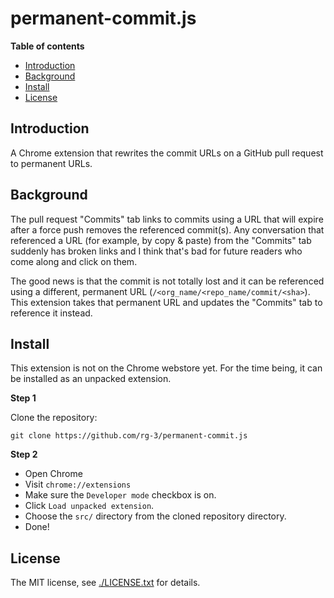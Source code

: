 # permanent-commit.js

**Table of contents**

* <a href='#introduction'>Introduction</a>
* <a href='#background'>Background</a>
* <a href='#install'>Install</a>
* <a href='#license'>License</a>

## <a id='introduction'>Introduction</a>

A Chrome extension that rewrites the commit URLs on a GitHub pull request to
permanent URLs.

## <a id='background'>Background</a>

The pull request "Commits" tab links to commits using a URL that will expire
after a force push removes the referenced commit(s). Any conversation that
referenced a URL (for example, by copy & paste) from the "Commits" tab suddenly
has broken links and I think that's bad for future readers who come along and
click on them.

The good news is that the commit is not totally lost and it can be referenced
using a different, permanent URL (`/<org_name/<repo_name/commit/<sha>`). This
extension takes that permanent URL and updates the "Commits" tab to reference
it instead.

## <a id='install'> Install </a>

This extension is not on the Chrome webstore yet.
For the time being, it can be installed as an unpacked extension.

**Step 1**

Clone the repository:

    git clone https://github.com/rg-3/permanent-commit.js

**Step 2**

  * Open Chrome
  * Visit `chrome://extensions`
  * Make sure the `Developer mode` checkbox is on.  
  * Click `Load unpacked extension`.
  * Choose the `src/` directory from the cloned repository directory.
  * Done!

## <a id='license'>License</a>

The MIT license, see [./LICENSE.txt](./LICENSE.txt) for details.
